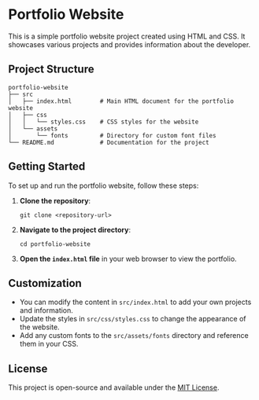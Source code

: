 # Portfolio Website

This is a simple portfolio website project created using HTML and CSS. It showcases various projects and provides information about the developer.

## Project Structure

```
portfolio-website
├── src
│   ├── index.html        # Main HTML document for the portfolio website
│   ├── css
│   │   └── styles.css    # CSS styles for the website
│   └── assets
│       └── fonts         # Directory for custom font files
└── README.md             # Documentation for the project
```

## Getting Started

To set up and run the portfolio website, follow these steps:

1. **Clone the repository**:
   ```
   git clone <repository-url>
   ```

2. **Navigate to the project directory**:
   ```
   cd portfolio-website
   ```

3. **Open the `index.html` file** in your web browser to view the portfolio.

## Customization

- You can modify the content in `src/index.html` to add your own projects and information.
- Update the styles in `src/css/styles.css` to change the appearance of the website.
- Add any custom fonts to the `src/assets/fonts` directory and reference them in your CSS.

## License

This project is open-source and available under the [MIT License](LICENSE).